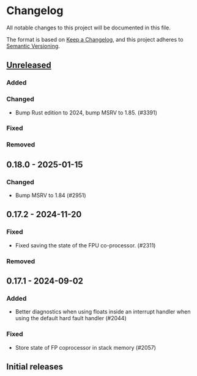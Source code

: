 # Changelog

All notable changes to this project will be documented in this file.

The format is based on [Keep a Changelog](https://keepachangelog.com/en/1.0.0/),
and this project adheres to [Semantic Versioning](https://semver.org/spec/v2.0.0.html).

## [Unreleased]

### Added

### Changed

- Bump Rust edition to 2024, bump MSRV to 1.85. (#3391)

### Fixed

### Removed

## 0.18.0 - 2025-01-15

### Changed

- Bump MSRV to 1.84 (#2951)

## 0.17.2 - 2024-11-20

### Fixed

- Fixed saving the state of the FPU co-processor. (#2311)

### Removed

## 0.17.1 - 2024-09-02

### Added

- Better diagnostics when using floats inside an interrupt handler when using the default hard fault handler (#2044)

### Fixed

- Store state of FP coprocessor in stack memory (#2057)

## Initial releases

[Unreleased]: https://github.com/esp-rs/esp-hal/commits/main/xtensa-lx?since=2025-01-15
